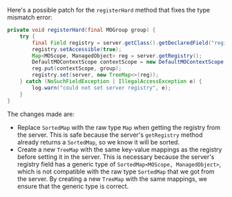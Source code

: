 Here's a possible patch for the `registerHard` method that fixes the type mismatch error:

```java
private void registerHard(final MOGroup group) {
    try {
        final Field registry = server.getClass().getDeclaredField("registry");
        registry.setAccessible(true);
        Map<MOScope, ManagedObject> reg = server.getRegistry();
        DefaultMOContextScope contextScope = new DefaultMOContextScope(new OctetString(""), group.getScope());
        reg.put(contextScope, group);
        registry.set(server, new TreeMap<>(reg));
    } catch (NoSuchFieldException | IllegalAccessException e) {
        log.warn("could not set server registry", e);
    }
}
```

The changes made are:

* Replace `SortedMap` with the raw type `Map` when getting the registry from the server. This is safe because the server's `getRegistry` method already returns a `SortedMap`, so we know it will be sorted.
* Create a new `TreeMap` with the same key-value mappings as the registry before setting it in the server. This is necessary because the server's registry field has a generic type of `SortedMap<MOScope, ManagedObject>`, which is not compatible with the raw type `SortedMap` that we got from the server. By creating a new `TreeMap` with the same mappings, we ensure that the generic type is correct.